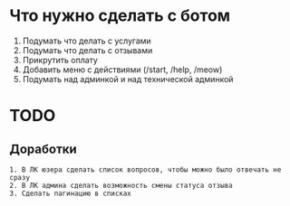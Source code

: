 # Что нужно сделать с ботом

1. Подумать что делать с услугами
2. Подумать что делать с отзывами
3. Прикрутить оплату
4. Добавить меню с действиями (/start, /help, /meow)
5. Подумать над админкой и над технической админкой

# TODO

## Доработки

```
1. В ЛК юзера сделать список вопросов, чтобы можно было отвечать не сразу
2. В ЛК админа сделать возможность смены статуса отзыва
3. Сделать пагинацию в списках
```
